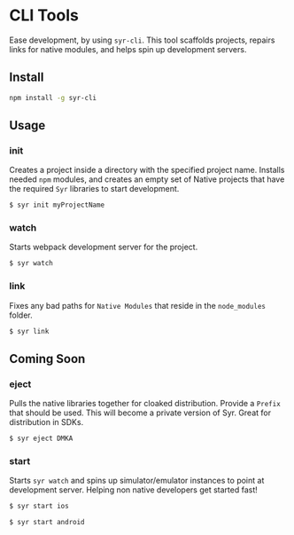# CLI Tools

Ease development, by using `syr-cli`. This tool scaffolds projects, repairs links for native modules, and helps spin up development servers.

## Install

```bash
npm install -g syr-cli
```

## Usage


### init

Creates a project inside a directory with the specified project name. Installs needed `npm` modules, and creates an empty set of Native projects that have the required `Syr` libraries to start development.

```bash
$ syr init myProjectName
```

### watch

Starts webpack development server for the project.

```bash
$ syr watch
```


### link

Fixes any bad paths for `Native Modules` that reside in the `node_modules` folder.

```bash
$ syr link
```


## Coming Soon

### eject

Pulls the native libraries together for cloaked distribution. Provide a `Prefix` that should be used. This will become a private version of Syr. Great for distribution in SDKs.

```bash
$ syr eject DMKA
```

### start

Starts `syr watch` and spins up simulator/emulator instances to point at development server. Helping non native developers get started fast!

```bash
$ syr start ios
```

```bash
$ syr start android
```
